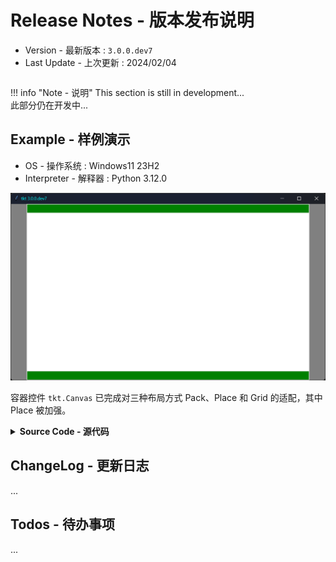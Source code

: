 Release Notes - 版本发布说明
===========================

* Version - 最新版本 : `3.0.0.dev7`
* Last Update - 上次更新 : 2024/02/04

```

```

!!! info "Note - 说明"
    This section is still in development...  
    此部分仍在开发中...

Example - 样例演示
-----------------

* OS - 操作系统 : Windows11 23H2
* Interpreter - 解释器 : Python 3.12.0

![png](example.png)

容器控件 `tkt.Canvas` 已完成对三种布局方式 Pack、Place 和 Grid 的适配，其中 Place 被加强。

<details><summary><b>Source Code - 源代码</b></summary>

```python
import tkintertools_dev as tkt

root = tkt.Tk(title="tkt 3.0.0.dev7", titlecolor='cyan', background='grey')
root.center()

canvas = tkt.Canvas(root, bg='green', free_anchor=True, keep_ratio="full")
canvas.place(width=1152, height=720, x=640, y=360, anchor="center")

canvas_2 = tkt.Canvas(canvas, bg='white', free_anchor=True, keep_ratio="full")
canvas_2.place(width=1152, height=648, x=576, y=360, anchor="center")

root.mainloop()
```

</details>

ChangeLog - 更新日志
-------------------

...

Todos - 待办事项
---------------

...

